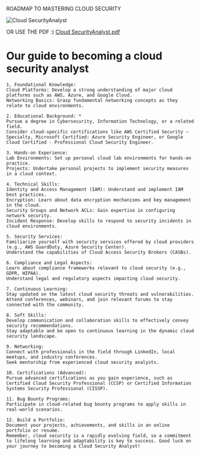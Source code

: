 ROADMAP TO MASTERING CLOUD SECURITY

![Cloud SecurityAnalyst](https://github.com/d3vobed/EverythingCyb3R/assets/66479041/677b0e74-ef88-4bff-8064-e531c8507462)

OR USE THE PDF :)
[Cloud SecurityAnalyst.pdf](https://github.com/d3vobed/EverythingCyb3R/files/13302403/Cloud.SecurityAnalyst.pdf)

# Our  guide to becoming a cloud security analyst

    1. Foundational Knowledge:
    Cloud Platforms: Develop a strong understanding of major cloud platforms such as AWS, Azure, and Google Cloud.
    Networking Basics: Grasp fundamental networking concepts as they relate to cloud environments.
    
    2. Educational Background: *
    Pursue a degree in Cybersecurity, Information Technology, or a related field.
    Consider cloud-specific certifications like AWS Certified Security – Specialty, Microsoft Certified: Azure Security Engineer, or Google Cloud Certified - Professional Cloud Security Engineer.
    
    3. Hands-on Experience:
    Lab Environments: Set up personal cloud lab environments for hands-on practice.
    Projects: Undertake personal projects to implement security measures in a cloud context.
    
    4. Technical Skills:
    Identity and Access Management (IAM): Understand and implement IAM best practices.
    Encryption: Learn about data encryption mechanisms and key management in the cloud.
    Security Groups and Network ACLs: Gain expertise in configuring network security.
    Incident Response: Develop skills to respond to security incidents in cloud environments.
    
    5. Security Services:
    Familiarize yourself with security services offered by cloud providers (e.g., AWS GuardDuty, Azure Security Center).
    Understand the capabilities of Cloud Access Security Brokers (CASBs).
    
    6. Compliance and Legal Aspects:
    Learn about compliance frameworks relevant to cloud security (e.g., GDPR, HIPAA).
    Understand legal and regulatory aspects impacting cloud security.
    
    7. Continuous Learning:
    Stay updated on the latest cloud security threats and vulnerabilities.
    Attend conferences, webinars, and join relevant forums to stay connected with the community.
    
    8. Soft Skills:
    Develop communication and collaboration skills to effectively convey security recommendations.
    Stay adaptable and be open to continuous learning in the dynamic cloud security landscape.
    
    9. Networking:
    Connect with professionals in the field through LinkedIn, local meetups, and industry conferences.
    Seek mentorship from experienced cloud security analysts.
    
    10. Certifications (Advanced):
    Pursue advanced certifications as you gain experience, such as Certified Cloud Security Professional (CCSP) or Certified Information Systems Security Professional (CISSP).
    
    11. Bug Bounty Programs:
    Participate in cloud-related bug bounty programs to apply skills in real-world scenarios.
    
    12. Build a Portfolio:
    Document your projects, achievements, and skills in an online portfolio or resume.
    Remember, cloud security is a rapidly evolving field, so a commitment to lifelong learning and adaptability is key to success. Good luck on your journey to becoming a Cloud Security Analyst!
